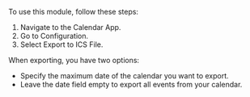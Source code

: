 To use this module, follow these steps:

1.  Navigate to the Calendar App.
2.  Go to Configuration.
3.  Select Export to ICS File.

When exporting, you have two options:

- Specify the maximum date of the calendar you want to export.
- Leave the date field empty to export all events from your calendar.
